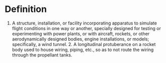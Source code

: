 # Definition

1.  A structure, installation, or facility incorporating apparatus to
    simulate flight conditions in one way or another, specially designed
    for testing or experimenting with power plants, or with aircraft,
    rockets, or other aerodynamically designed bodies, engine
    installations, or models; specifically, a wind tunnel. 2. A
    longitudinal protuberance on a rocket body used to house wiring,
    piping, etc., so as to not route the wiring through the propellant
    tanks.
